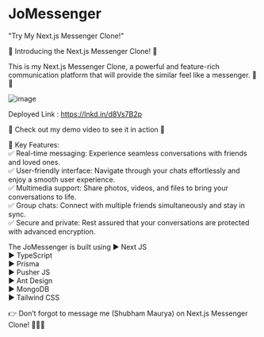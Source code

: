 # JoMessenger

"Try My Next.js Messenger Clone!"


🚀 Introducing the Next.js Messenger Clone! 🚀




This is my Next.js Messenger Clone, a powerful and feature-rich communication platform that will provide the similar feel like a messenger. 📲💬

![image](https://github.com/Shubham996633/JoMessenger/assets/65014926/13bea583-460d-4a95-b040-178218812e40)


Deployed Link : https://lnkd.in/d8Vs7B2p



🎥 Check out my demo video to see it in action 🎥

🌟 Key Features:<br>
✅ Real-time messaging: Experience seamless conversations with friends and loved ones.<br>
✅ User-friendly interface: Navigate through your chats effortlessly and enjoy a smooth user experience.<br>
✅ Multimedia support: Share photos, videos, and files to bring your conversations to life.<br>
✅ Group chats: Connect with multiple friends simultaneously and stay in sync.<br>
✅ Secure and private: Rest assured that your conversations are protected with advanced encryption.<br>

The JoMessenger is built using 
► Next JS<br>
► TypeScript<br>
► Prisma<br>
► Pusher JS<br>
► Ant Design<br>
► MongoDB<br>
► Tailwind CSS<br>

👉 Don’t forgot to message me (Shubham Maurya) on Next.js Messenger Clone! 🚀📲💬
